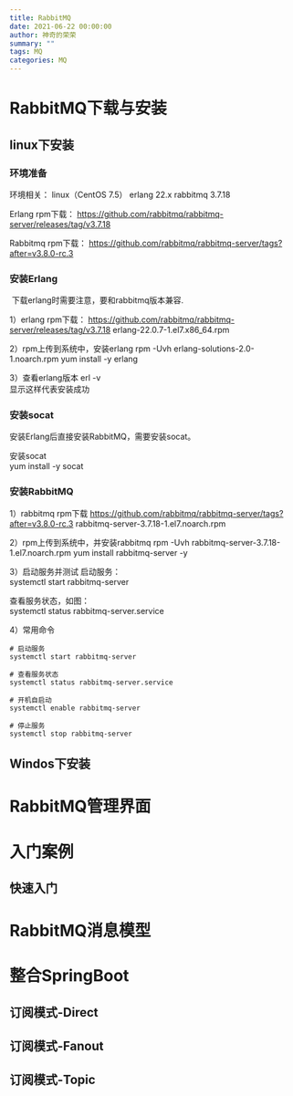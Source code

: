 ```yaml
---
title: RabbitMQ
date: 2021-06-22 00:00:00
author: 神奇的荣荣
summary: ""
tags: MQ
categories: MQ
---
```


# RabbitMQ下载与安装

## linux下安装

### 环境准备

环境相关：
linux（CentOS 7.5）
erlang 22.x
rabbitmq 3.7.18

Erlang rpm下载：
https://github.com/rabbitmq/rabbitmq-server/releases/tag/v3.7.18

Rabbitmq rpm下载：
https://github.com/rabbitmq/rabbitmq-server/tags?after=v3.8.0-rc.3

### 安装Erlang

![]()
下载erlang时需要注意，要和rabbitmq版本兼容.

1）erlang rpm下载：
https://github.com/rabbitmq/rabbitmq-server/releases/tag/v3.7.18
erlang-22.0.7-1.el7.x86_64.rpm

2）rpm上传到系统中，安装erlang 
rpm -Uvh erlang-solutions-2.0-1.noarch.rpm 
yum install -y erlang

3）查看erlang版本
erl -v  
![]()  
显示这样代表安装成功

### 安装socat

安装Erlang后直接安装RabbitMQ，需要安装socat。

安装socat  
yum install -y socat

### 安装RabbitMQ

1）rabbitmq rpm下载
https://github.com/rabbitmq/rabbitmq-server/tags?after=v3.8.0-rc.3
rabbitmq-server-3.7.18-1.el7.noarch.rpm 

2）rpm上传到系统中，并安装rabbitmq 
rpm -Uvh rabbitmq-server-3.7.18-1.el7.noarch.rpm 
yum install rabbitmq-server -y

3）启动服务并测试
启动服务：  
systemctl start rabbitmq-server 

查看服务状态，如图：  
systemctl status rabbitmq-server.service 

4）常用命令
```
# 启动服务 
systemctl start rabbitmq-server 

# 查看服务状态
systemctl status rabbitmq-server.service 

# 开机自启动 
systemctl enable rabbitmq-server 

# 停止服务 
systemctl stop rabbitmq-server
```

## Windos下安装

# RabbitMQ管理界面

# 入门案例

## 快速入门

# RabbitMQ消息模型

# 整合SpringBoot

## 订阅模式-Direct 

## 订阅模式-Fanout

## 订阅模式-Topic